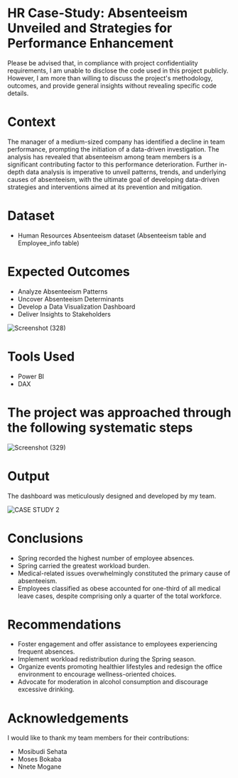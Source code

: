 # HR Case-Study: Absenteeism Unveiled and Strategies for Performance Enhancement
Please be advised that, in compliance with project confidentiality requirements, I am unable to disclose the code used in this project publicly. However, I am more than willing to discuss the project's methodology, outcomes, and provide general insights without revealing specific code details.

# Context
The manager of a medium-sized company has identified a decline in team performance, prompting the initiation of a data-driven investigation. The analysis has revealed that absenteeism among team members is a significant contributing factor to this performance deterioration. Further in-depth data analysis is imperative to unveil patterns, trends, and underlying causes of absenteeism, with the ultimate goal of developing data-driven strategies and interventions aimed at its prevention and mitigation.

# Dataset
- Human Resources Absenteeism dataset (Absenteeism table and Employee_info table)

# Expected Outcomes
- Analyze Absenteeism Patterns
- Uncover Absenteeism Determinants
- Develop a Data Visualization Dashboard
- Deliver Insights to Stakeholders
  
![Screenshot (328)](https://github.com/Nthabi-06/HR-Absenteeism-Case-Study/assets/128138564/096811df-63dd-4107-b8e5-7bf459ba1024)

# Tools Used
- Power BI
- DAX

# The project was approached through the following systematic steps 
![Screenshot (329)](https://github.com/Nthabi-06/HR-Absenteeism-Case-Study/assets/128138564/36862df4-90f8-4d7a-9c55-6ed59517f0d7)

# Output
The dashboard was meticulously designed and developed by my team.

![CASE STUDY 2](https://github.com/Nthabi-06/HR-Absenteeism-Case-Study/assets/128138564/2487b689-158c-451d-812b-532b52eeaacc)

# Conclusions
- Spring recorded the highest number of employee absences.
- Spring carried the greatest workload burden.
- Medical-related issues overwhelmingly constituted the primary cause of absenteeism.
- Employees classified as obese accounted for one-third of all medical leave cases, despite comprising only a quarter of the total workforce.

# Recommendations
- Foster engagement and offer assistance to employees experiencing frequent absences.
- Implement workload redistribution during the Spring season.
- Organize events promoting healthier lifestyles and redesign the office environment to encourage wellness-oriented choices.
- Advocate for moderation in alcohol consumption and discourage excessive drinking.

# Acknowledgements
I would like to thank my team members for their contributions:

- Mosibudi Sehata
- Moses Bokaba
- Nnete Mogane

